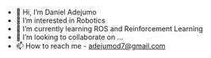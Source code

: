 - 👋 Hi, I’m Daniel Adejumo
- 👀 I’m interested in Robotics
- 🌱 I’m currently learning ROS and Reinforcement Learning
- 💞️ I’m looking to collaborate on ...
- 📫 How to reach me - adejumod7@gmail.com

<!---
danieladejumo17/danieladejumo17 is a ✨ special ✨ repository because its `README.md` (this file) appears on your GitHub profile.
You can click the Preview link to take a look at your changes.
--->
